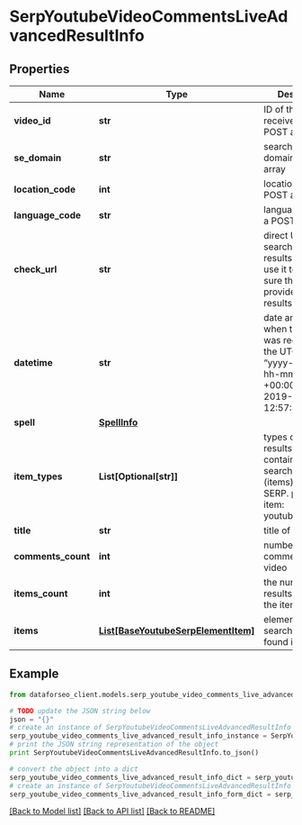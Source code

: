 # SerpYoutubeVideoCommentsLiveAdvancedResultInfo


## Properties

Name | Type | Description | Notes
------------ | ------------- | ------------- | -------------
**video_id** | **str** | ID of the video received in a POST array | [optional] 
**se_domain** | **str** | search engine domain in a POST array | [optional] 
**location_code** | **int** | location code in a POST array | [optional] 
**language_code** | **str** | language code in a POST array | [optional] 
**check_url** | **str** | direct URL to search engine results you can use it to make sure that we provided accurate results | [optional] 
**datetime** | **str** | date and time when the result was received in the UTC format: “yyyy-mm-dd hh-mm-ss +00:00” example: 2019-11-15 12:57:46 +00:00 | [optional] 
**spell** | [**SpellInfo**](SpellInfo.md) |  | [optional] 
**item_types** | **List[Optional[str]]** | types of search results in SERP contains types of search results (items) found in SERP. possible item: youtube_comment | [optional] 
**title** | **str** | title of the video | [optional] 
**comments_count** | **int** | number of comments on the video | [optional] 
**items_count** | **int** | the number of results returned in the items array | [optional] 
**items** | [**List[BaseYoutubeSerpElementItem]**](BaseYoutubeSerpElementItem.md) | elements of search results found in SERP | [optional] 

## Example

```python
from dataforseo_client.models.serp_youtube_video_comments_live_advanced_result_info import SerpYoutubeVideoCommentsLiveAdvancedResultInfo

# TODO update the JSON string below
json = "{}"
# create an instance of SerpYoutubeVideoCommentsLiveAdvancedResultInfo from a JSON string
serp_youtube_video_comments_live_advanced_result_info_instance = SerpYoutubeVideoCommentsLiveAdvancedResultInfo.from_json(json)
# print the JSON string representation of the object
print SerpYoutubeVideoCommentsLiveAdvancedResultInfo.to_json()

# convert the object into a dict
serp_youtube_video_comments_live_advanced_result_info_dict = serp_youtube_video_comments_live_advanced_result_info_instance.to_dict()
# create an instance of SerpYoutubeVideoCommentsLiveAdvancedResultInfo from a dict
serp_youtube_video_comments_live_advanced_result_info_form_dict = serp_youtube_video_comments_live_advanced_result_info.from_dict(serp_youtube_video_comments_live_advanced_result_info_dict)
```
[[Back to Model list]](../README.md#documentation-for-models) [[Back to API list]](../README.md#documentation-for-api-endpoints) [[Back to README]](../README.md)


